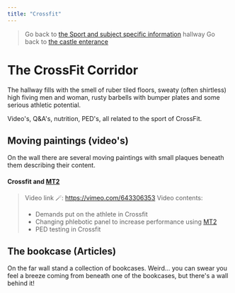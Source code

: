 ```yaml
---
title: "Crossfit"
---
```

>Go back to [the Sport and subject specific information](sport%20and%20subject%20specific%20information.md) hallway
>Go back to [the castle enterance](_index.md)

# The CrossFit Corridor
The hallway fills with the smell of ruber tiled floors, sweaty (often shirtless) high fiving men and woman, rusty barbells with bumper plates and some serious athletic potential.

Video's, Q&A's, nutrition, PED's, all related to the sport of CrossFit.

## Moving paintings (video's)
On the wall there are several moving paintings with small plaques beneath them describing their content.

#### Crossfit and [MT2](Compounds/MT2.md)
>Video link 🪄: https://vimeo.com/643306353
>Video contents: 
>- Demands put on the athlete in Crossfit
>- Changing phlebotic panel to increase performance using [MT2](Compounds/MT2.md)
>- PED testing in Crossfit

## The bookcase (Articles)
On the far wall stand a collection of bookcases. Weird... you can swear you feel a breeze coming from beneath one of the bookcases, but there's a wall behind it! 




